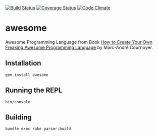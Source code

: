 [![Build Status](https://travis-ci.org/slabounty/awesome.svg?branch=master)](https://travis-ci.org/slabounty/awesome)
[![Coverage Status](https://coveralls.io/repos/slabounty/awesome/badge.png?branch=master)](https://coveralls.io/r/slabounty/awesome?branch=master)
[![Code Climate](https://codeclimate.com/github/slabounty/awesome.png)](https://codeclimate.com/github/slabounty/awesome)

# awesome
Awesome Programming Language from Book [How to Create Your Own Freaking Awesome Programming Language](http://createyourproglang.com/) by Marc-André Cournoyer.

## Installation
    gem install awesome

## Running the REPL
    bin/console

## Building
    bundle exec rake parser:build
